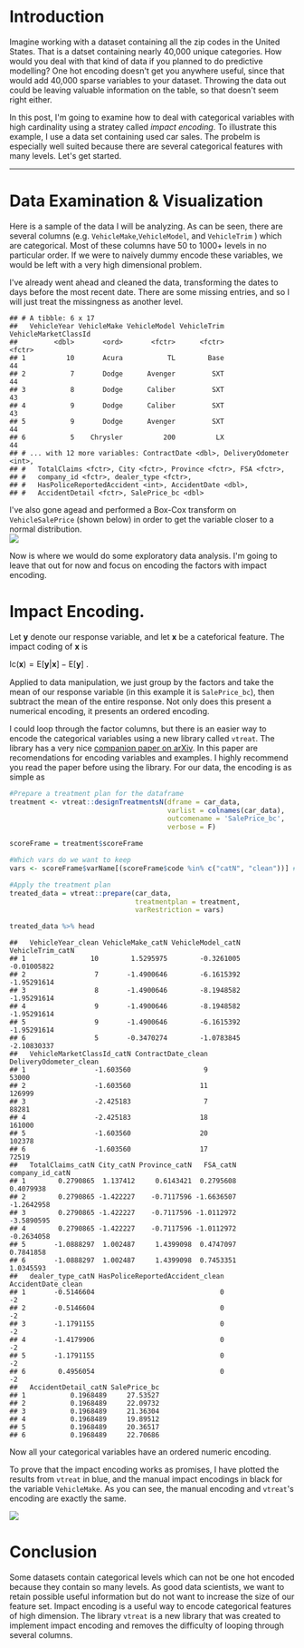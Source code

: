 Introduction
============

Imagine working with a dataset containing all the zip codes in the United States. That is a datset containing nearly 40,000 unique categories. How would you deal with that kind of data if you planned to do predictive modelling? One hot encoding doesn't get you anywhere useful, since that would add 40,000 sparse variables to your dataset. Throwing the data out could be leaving valuable information on the table, so that doesn't seem right either.

In this post, I'm going to examine how to deal with categorical variables with high cardinality using a stratey called *impact encoding*. To illustrate this example, I use a data set containing used car sales. The probelm is especially well suited because there are several categorical features with many levels. Let's get started.

------------------------------------------------------------------------

Data Examination & Visualization
================================

Here is a sample of the data I will be analyzing. As can be seen, there are several columns (e.g. `VehicleMake`,`VehicleModel`, and `VehicleTrim` ) which are categorical. Most of these columns have 50 to 1000+ levels in no particular order. If we were to naively dummy encode these variables, we would be left with a very high dimensional problem.

I've already went ahead and cleaned the data, transforming the dates to days before the most recent date. There are some missing entries, and so I will just treat the missingness as another level.

    ## # A tibble: 6 x 17
    ##   VehicleYear VehicleMake VehicleModel VehicleTrim VehicleMarketClassId
    ##         <dbl>       <ord>       <fctr>      <fctr>               <fctr>
    ## 1          10       Acura           TL        Base                   44
    ## 2           7       Dodge      Avenger         SXT                   44
    ## 3           8       Dodge      Caliber         SXT                   43
    ## 4           9       Dodge      Caliber         SXT                   43
    ## 5           9       Dodge      Avenger         SXT                   44
    ## 6           5    Chrysler          200          LX                   44
    ## # ... with 12 more variables: ContractDate <dbl>, DeliveryOdometer <int>,
    ## #   TotalClaims <fctr>, City <fctr>, Province <fctr>, FSA <fctr>,
    ## #   company_id <fctr>, dealer_type <fctr>,
    ## #   HasPoliceReportedAccident <int>, AccidentDate <dbl>,
    ## #   AccidentDetail <fctr>, SalePrice_bc <dbl>

I've also gone agead and performed a Box-Cox transform on `VehicleSalePrice` (shown below) in order to get the variable closer to a normal distribution. <img src="Categorical_treatment_files/figure-markdown_github/unnamed-chunk-4-1.png" style="display: block; margin: auto;" />

Now is where we would do some exploratory data analysis. I'm going to leave that out for now and focus on encoding the factors with impact encoding.

Impact Encoding.
================

Let **y** denote our response variable, and let **x** be a cateforical feature. The impact coding of **x** is

Ic(𝐱) = E\[**y**|**x**\] − E\[**y**\] .

Applied to data manipulation, we just group by the factors and take the mean of our response variable (in this example it is `SalePrice_bc`), then subtract the mean of the entire response. Not only does this present a numerical encoding, it presents an ordered encoding.

I could loop through the factor columns, but there is an easier way to encode the categorical variables using a new library called `vtreat`. The library has a very nice [companion paper on arXiv](https://arxiv.org/abs/1611.09477). In this paper are recomendations for encoding variables and examples. I highly recommend you read the paper before using the library. For our data, the encoding is as simple as

``` r
#Prepare a treatment plan for the dataframe
treatment <- vtreat::designTreatmentsN(dframe = car_data,
                                       varlist = colnames(car_data),
                                       outcomename = 'SalePrice_bc',
                                       verbose = F)

scoreFrame = treatment$scoreFrame

#Which vars do we want to keep
vars <- scoreFrame$varName[(scoreFrame$code %in% c("catN", "clean"))] #read paper to see what CatN and Clean mean

#Apply the treatment plan
treated_data = vtreat::prepare(car_data,
                               treatmentplan = treatment,
                               varRestriction = vars)

treated_data %>% head
```

    ##   VehicleYear_clean VehicleMake_catN VehicleModel_catN VehicleTrim_catN
    ## 1                10        1.5295975        -0.3261005      -0.01005822
    ## 2                 7       -1.4900646        -6.1615392      -1.95291614
    ## 3                 8       -1.4900646        -8.1948582      -1.95291614
    ## 4                 9       -1.4900646        -8.1948582      -1.95291614
    ## 5                 9       -1.4900646        -6.1615392      -1.95291614
    ## 6                 5       -0.3470274        -1.0783845      -2.10830337
    ##   VehicleMarketClassId_catN ContractDate_clean DeliveryOdometer_clean
    ## 1                 -1.603560                  9                  53000
    ## 2                 -1.603560                 11                 126999
    ## 3                 -2.425183                  7                  88281
    ## 4                 -2.425183                 18                 161000
    ## 5                 -1.603560                 20                 102378
    ## 6                 -1.603560                 17                  72519
    ##   TotalClaims_catN City_catN Province_catN   FSA_catN company_id_catN
    ## 1        0.2790865  1.137412     0.6143421  0.2795608       0.4079938
    ## 2        0.2790865 -1.422227    -0.7117596 -1.6636507      -1.2642958
    ## 3        0.2790865 -1.422227    -0.7117596 -1.0112972      -3.5890595
    ## 4        0.2790865 -1.422227    -0.7117596 -1.0112972      -0.2634058
    ## 5       -1.0888297  1.002487     1.4399098  0.4747097       0.7841858
    ## 6       -1.0888297  1.002487     1.4399098  0.7453351       1.0345593
    ##   dealer_type_catN HasPoliceReportedAccident_clean AccidentDate_clean
    ## 1       -0.5146604                               0                 -2
    ## 2       -0.5146604                               0                 -2
    ## 3       -1.1791155                               0                 -2
    ## 4       -1.4179906                               0                 -2
    ## 5       -1.1791155                               0                 -2
    ## 6        0.4956054                               0                 -2
    ##   AccidentDetail_catN SalePrice_bc
    ## 1           0.1968489     27.53527
    ## 2           0.1968489     22.09732
    ## 3           0.1968489     21.36304
    ## 4           0.1968489     19.89512
    ## 5           0.1968489     20.36517
    ## 6           0.1968489     22.70686

Now all your categorical variables have an ordered numeric encoding.

To prove that the impact encoding works as promises, I have plotted the results from `vtreat` in blue, and the manual impact encodings in black for the variable `VehicleMake`. As you can see, the manual encoding and `vtreat`'s encoding are exactly the same.

<img src="Categorical_treatment_files/figure-markdown_github/unnamed-chunk-6-1.png" style="display: block; margin: auto;" />

Conclusion
==========

Some datasets contain categorical levels which can not be one hot encoded because they contain so many levels. As good data scientists, we want to retain possible useful information but do not want to increase the size of our feature set. Impact encoding is a useful way to encode categorical features of high dimension. The library `vtreat` is a new library that was created to implement impact encoding and removes the difficulty of looping through several columns.
